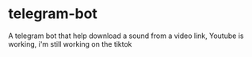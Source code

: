 # telegram-bot
A telegram bot that help download a sound from a video link, Youtube is working, i'm still working on the tiktok
